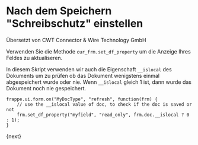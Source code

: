 # Nach dem Speichern "Schreibschutz" einstellen

<span class="text-muted contributed-by">Übersetzt von CWT Connector & Wire Technology GmbH</span> 

Verwenden Sie die Methode `cur_frm.set_df_property` um die Anzeige Ihres Feldes zu aktualiseren.

In diesem Skript verwenden wir auch die Eigenschaft `__islocal` des Dokuments um zu prüfen ob das Dokument wenigstens einmal abgespeichert wurde oder nie. Wenn `__islocal` gleich 1 ist, dann wurde das Dokument noch nie gespeichert.

    frappe.ui.form.on("MyDocType", "refresh", function(frm) {
        // use the __islocal value of doc, to check if the doc is saved or not
        frm.set_df_property("myfield", "read_only", frm.doc.__islocal ? 0 : 1);
    }

{next}
